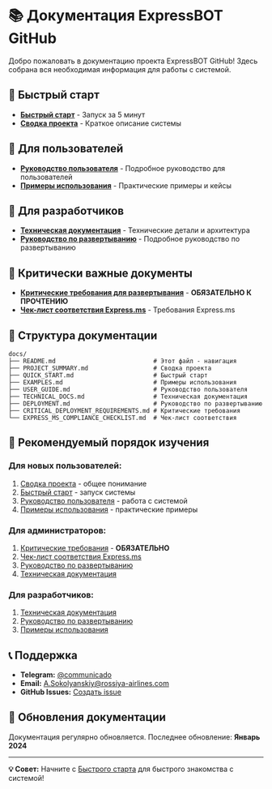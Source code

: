 # 📚 Документация ExpressBOT GitHub

Добро пожаловать в документацию проекта ExpressBOT GitHub! Здесь собрана вся необходимая информация для работы с системой.

## 🚀 Быстрый старт

- **[Быстрый старт](QUICK_START.md)** - Запуск за 5 минут
- **[Сводка проекта](PROJECT_SUMMARY.md)** - Краткое описание системы

## 👥 Для пользователей

- **[Руководство пользователя](USER_GUIDE.md)** - Подробное руководство для пользователей
- **[Примеры использования](EXAMPLES.md)** - Практические примеры и кейсы

## 🔧 Для разработчиков

- **[Техническая документация](TECHNICAL_DOCS.md)** - Технические детали и архитектура
- **[Руководство по развертыванию](DEPLOYMENT.md)** - Подробное руководство по развертыванию

## 🚨 Критически важные документы

- **[Критические требования для развертывания](CRITICAL_DEPLOYMENT_REQUIREMENTS.md)** - **ОБЯЗАТЕЛЬНО К ПРОЧТЕНИЮ**
- **[Чек-лист соответствия Express.ms](EXPRESS_MS_COMPLIANCE_CHECKLIST.md)** - Требования Express.ms

## 📁 Структура документации

```
docs/
├── README.md                           # Этот файл - навигация
├── PROJECT_SUMMARY.md                  # Сводка проекта
├── QUICK_START.md                      # Быстрый старт
├── EXAMPLES.md                         # Примеры использования
├── USER_GUIDE.md                       # Руководство пользователя
├── TECHNICAL_DOCS.md                   # Техническая документация
├── DEPLOYMENT.md                       # Руководство по развертыванию
├── CRITICAL_DEPLOYMENT_REQUIREMENTS.md # Критические требования
└── EXPRESS_MS_COMPLIANCE_CHECKLIST.md  # Чек-лист соответствия
```

## 🎯 Рекомендуемый порядок изучения

### Для новых пользователей:
1. [Сводка проекта](PROJECT_SUMMARY.md) - общее понимание
2. [Быстрый старт](QUICK_START.md) - запуск системы
3. [Руководство пользователя](USER_GUIDE.md) - работа с системой
4. [Примеры использования](EXAMPLES.md) - практические примеры

### Для администраторов:
1. [Критические требования](CRITICAL_DEPLOYMENT_REQUIREMENTS.md) - **ОБЯЗАТЕЛЬНО**
2. [Чек-лист соответствия Express.ms](EXPRESS_MS_COMPLIANCE_CHECKLIST.md)
3. [Руководство по развертыванию](DEPLOYMENT.md)
4. [Техническая документация](TECHNICAL_DOCS.md)

### Для разработчиков:
1. [Техническая документация](TECHNICAL_DOCS.md)
2. [Руководство по развертыванию](DEPLOYMENT.md)
3. [Примеры использования](EXAMPLES.md)

## 📞 Поддержка

- **Telegram:** [@communicado](https://t.me/communicado)
- **Email:** A.Sokolyanskiy@rossiya-airlines.com
- **GitHub Issues:** [Создать issue](https://github.com/your-username/expressbot-github/issues)

## 🔄 Обновления документации

Документация регулярно обновляется. Последнее обновление: **Январь 2024**

---

**💡 Совет:** Начните с [Быстрого старта](QUICK_START.md) для быстрого знакомства с системой!

